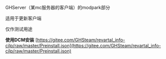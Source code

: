 GHServer（某mc服务器的客户端）的modpark部分

适用于更新客户端

仅作测试用途  

 **使用DCM安装** 
[https://gitee.com/GHSteam/revartal_info-cilp/raw/master/Preinstall.json](https://gitee.com/GHSteam/revartal_info-cilp/raw/master/Preinstall.json)